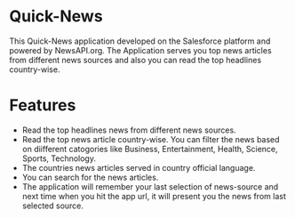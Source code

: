 # Quick-News

This Quick-News application developed on the Salesforce platform and powered by NewsAPI.org. The Application serves you top news articles from different news sources and also you can read the top headlines country-wise.

# Features
  * Read the top headlines news from different news sources. 
  * Read the top news article country-wise. You can filter the news based on diifferent catogories like Business, Entertainment, Health, Science, Sports, Technology.
  * The countries news articles served in country official language.
  * You can search for the news articles.
  * The application will remember your last selection of news-source and next time when you hit the app url, it will present you the news from last selected source.


  



